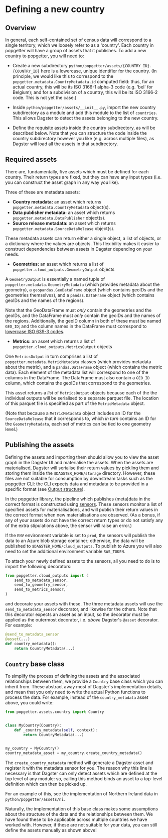 # Defining a new country

## Overview

In general, each self-contained set of census data will correspond to a single
territory, which we loosely refer to as a 'country'. Each country in popgetter
will have a group of assets that it publishes. To add a new country to
popgetter, you will need to:

- Create a new subdirectory `python/popgetter/assets/{COUNTRY_ID}`.
  `{COUNTRY_ID}` here is a lowercase, unique identifier for the country. (In
  principle, we would like this to correspond to the
  `popgetter.metadata.CountryMetadata.id` computed field: thus, for an actual
  country, this will be its ISO 3166-1 alpha-3 code (e.g. 'bel' for Belgium);
  and for a subdivision of a country, this will be its ISO 3166-2 code. This is
  not yet the case.)

- Inside `python/popgetter/assets/__init__.py`, import the new country
  subdirectory as a module and add this module to the list of `countries`. This
  allows Dagster to detect the assets belonging to the new country.

- Define the requisite assets inside the country subdirectory, as will be
  described below. Note that you can structure the code inside the country
  subdirectory however you like (e.g. across multiple files), as Dagster will
  load all the assets in that subdirectory.

## Required assets

There are, fundamentally, five assets which must be defined for each country.
Their return types are fixed, but they can have any input types (i.e. you can
construct the asset graph in any way you like).

Three of these are metadata assets:

- **Country metadata:** an asset which returns
  `popgetter.metadata.CountryMetadata` object(s).
- **Data publisher metadata:** an asset which returns
  `popgetter.metadata.DataPublisher` object(s).
- **Source release metadata:** an asset which returns
  `popgetter.metadata.SourceDataRelease` object(s).

These metadata assets can return either a single object, a list of objects, or a
dictionary where the values are objects. This flexibility makes it easier to
construct dependencies between assets in Dagster depending on your needs.

- **Geometries:** an asset which returns a list of
  `popgetter.cloud_outputs.GeometryOutput` objects

A `GeometryOutput` is essentially a named tuple of
`popgetter.metadata.GeometryMetadata` (which provides metadata about the
geometry), a `geopandas.GeoDataFrame` object (which contains geoIDs and the
geometries themselves), and a `pandas.DataFrame` object (which contains geoIDs
and the names of the regions).

Note that the GeoDataFrame must _only_ contain the geometries and the geoIDs,
and the DataFrame must _only_ contain the geoIDs and the names of the regions.
Additionally, the geoID column in both of these must be named `GEO_ID`; and the
column names in the DataFrame must correspond to
[lowercase ISO 639-3 codes](https://iso639-3.sil.org/code_tables/639/data).

- **Metrics:** an asset which returns a list of
  `popgetter.cloud_outputs.MetricsOutput` objects

One `MetricsOutput` in turn comprises a list of
`popgetter.metadata.MetricMetadata` classes (which provides metadata about the
metric), and a `pandas.DataFrame` object (which contains the metric data). Each
element of the metadata list will correspond to one of the columns in the
DataFrame. The DataFrame must also contain a `GEO_ID` column, which contains the
geoIDs that correspond to the geometries.

This asset returns a _list_ of `MetricsOutput` objects because each of the the
individual outputs will be serialised to a separate parquet file. The location
of this parquet file is specified as part of the `MetricMetadata` object.

(Note that because a `MetricMetadata` object includes an ID for the
`SourceDataRelease` that it corresponds to, which _in turn_ contains an ID for
the `GeometryMetadata`, each set of metrics can be tied to one geometry level.)

## Publishing the assets

Defining the assets and importing them should allow you to view the asset graph
in the Dagster UI and materialise the assets. When the assets are materialised,
Dagster will serialise their return values by pickling them and storing them
inside the `$DAGSTER_HOME/storage` directory. However, these files are not
suitable for consumption by downstream tasks such as the popgetter CLI: the CLI
expects data and metadata to be provided in a specific format (see
[Output structure](output_structure.md)).

In the popgetter library, the pipeline which publishes (meta)data in the correct
format is constructed using
[sensors](https://docs.dagster.io/concepts/partitions-schedules-sensors/sensors).
These sensors monitor a list of specified assets for materialisations, and will
publish their return values in the correct format when new materialisations are
observed. (As a bonus, if any of your assets do not have the correct return
types or do not satisfy any of the extra stipulations above, the sensor will
raise an error.)

If the `ENV` environment variable is set to `prod`, the sensors will publish the
data to an Azure blob storage container; otherwise, the data will be published
to `$DAGSTER_HOME/cloud_outputs`. To publish to Azure you will also need to set
the additional environment variable `SAS_TOKEN`.

To attach your newly defined assets to the sensors, all you need to do is to
import the following decorators:

```python
from popgetter.cloud_outputs import (
    send_to_metadata_sensor,
    send_to_geometry_sensor,
    send_to_metrics_sensor,
)
```

and decorate your assets with these. The three metadata assets will use the
`send_to_metadata_sensor` decorator, and likewise for the others. Note that this
decorator expects an asset as an input, so the decorator must be applied as the
outermost decorator, i.e. _above_ Dagster's `@asset` decorator. For example:

```python
@send_to_metadata_sensor
@asset(...)
def country_metadata():
    return CountryMetadata(...)
```

## `Country` base class

To simplify the process of defining the assets and the associated relationships
between them, we provide a `Country` base class which you can inherit from.
These abstract away most of Dagster's implementation details, and mean that you
only need to write the actual Python functions to process the data. For example,
instead of the `country_metadata` asset above, you could write:

```python
from popgetter.assets.country import Country


class MyCountry(Country):
    def _country_metadata(self, context):
        return CountryMetadata(...)


my_country = MyCountry()
country_metadata_asset = my_country.create_country_metadata()
```

The `create_country_metadata` method will generate a Dagster asset and register
it with the metadata sensor for you. The reason why this line is necessary is
that Dagster can only detect assets which are defined at the top level of any
module: so, calling this method binds an asset to a top-level definition which
can then be picked up.

For an example of this, see the implementation of Northern Ireland data in
`python/popgetter/assets/ni`.

Naturally, the implementation of this base class makes some assumptions about
the structure of the data and the relationships between them. We have found
these to be applicable across multiple countries we have worked with. However,
if these are not suitable for your data, you can still define the assets
manually as shown above!
